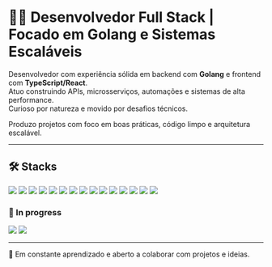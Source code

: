 # 👨‍💻 Desenvolvedor Full Stack | Focado em Golang e Sistemas Escaláveis

Desenvolvedor com experiência sólida em backend com **Golang** e frontend com **TypeScript/React**.  
Atuo construindo APIs, microsserviços, automações e sistemas de alta performance.  
Curioso por natureza e movido por desafios técnicos.

Produzo projetos com foco em boas práticas, código limpo e arquitetura escalável.

---

## 🛠️ Stacks

<p align="left">
  <img src="https://img.shields.io/badge/-Golang-00ADD8?style=for-the-badge&logo=go&logoColor=white" />
  <img src="https://img.shields.io/badge/-PostgreSQL-336791?style=for-the-badge&logo=postgresql&logoColor=white" />
  <img src="https://img.shields.io/badge/-SQL-CC2927?style=for-the-badge&logo=database&logoColor=white" />
  <img src="https://img.shields.io/badge/-PostGIS-0099CC?style=for-the-badge" />
  <img src="https://img.shields.io/badge/-TypeScript-3178C6?style=for-the-badge&logo=typescript&logoColor=white" />
  <img src="https://img.shields.io/badge/-React-61DAFB?style=for-the-badge&logo=react&logoColor=black" />
  <img src="https://img.shields.io/badge/-Next.js-000?style=for-the-badge&logo=nextdotjs" />
  <img src="https://img.shields.io/badge/-Node.js-43853D?style=for-the-badge&logo=node-dot-js&logoColor=white" />
  <img src="https://img.shields.io/badge/-NestJS-E0234E?style=for-the-badge&logo=nestjs&logoColor=white" />
  <img src="https://img.shields.io/badge/-Docker-2496ED?style=for-the-badge&logo=docker&logoColor=white" />
  <img src="https://img.shields.io/badge/-Git-F05032?style=for-the-badge&logo=git&logoColor=white" />
  <img src="https://img.shields.io/badge/-Redis-DC382D?style=for-the-badge&logo=redis&logoColor=white" />
  <img src="https://img.shields.io/badge/-NATS.io-2D6CDF?style=for-the-badge&logo=natsdotio&logoColor=white" />
  <img src="https://img.shields.io/badge/-MongoDB-47A248?style=for-the-badge&logo=mongodb&logoColor=white" />
  <img src="https://img.shields.io/badge/-AWS-232F3E?style=for-the-badge&logo=amazon-aws&logoColor=white" />
 
 ### 🚀 In progress
  <p align="left">
   <img src="https://img.shields.io/badge/-Kubernetes-326CE5?style=for-the-badge&logo=kubernetes&logoColor=white" />
   <img src="https://img.shields.io/badge/-Terraform-7B42BC?style=for-the-badge&logo=terraform&logoColor=white" />
  </p>
</p>

---

📌 Em constante aprendizado e aberto a colaborar com projetos e ideias.

